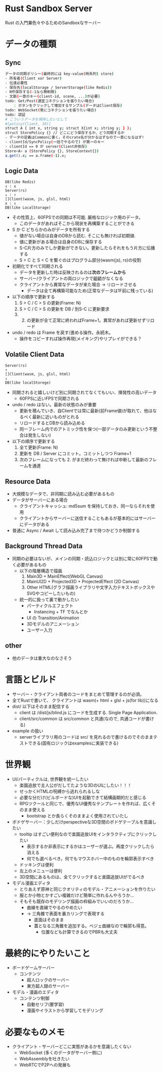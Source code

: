 # Rust Sandbox Server

Rust の入門兼色々やるためのSandboxなサーバー

# データの種類

## Sync
```bash
データの同期ポリシー(最終的には key-value(時系列) store)
- 所有者(Client xor Server)
- 伝達必要性
- 保存先(localStorage / ServerStorage(like Redis))
- N件保存する(-1なら無制限)
- 文脈(一意のキー(client-id, scene, ...)が必要)
todo: Get/Post(適宜コネクションを張りたい場合)
    : ボタンをクリックして増加するサンプル(データはClient保存)
todo: WebSocket(常にコネクションを張りたい場合)
todo: 認証
# こういうデータを保持したいとして
#[policy(Client, 10)]
struct A { int x, string y; struct X{int x; string y; } };
struct StorePolicy {} // どこにどう保存するか、どう同期するか
- データの定義はCommonに書く。そのcrate名が分かるはずなので一意になるはず!
- clientId/SyncPolicy(一括でやるので) が第一のキー
- clientId == 0 が server(Client非依存)
Store<A> a (StorePolicy {}, StoreContext{})
a.get().x; == a.frame(-1).x;
```

## Logic Data
```
DB(like Redis)
↕ : x
Server(rs)
↓ : ↑
[]Client(wasm, js, glsl, html)
x : ↕
DB(like LocalStorage)
```
- その性質上、60FPSでの同期は不可能. 厳格なロジック用のデータ。
  - このデータがあればそこから現状を再構築することができる
- S か C どちらかのみがデータを所有する
  - 値がない場合は自身のDBから読む. そこにも無ければ初期値.
  - 値に更新がある場合は自身のDBに保存する
  - S-C片方のみでしか更新ができない。更新したらそれをもう片方に伝播する
  - S > C と S < C を繋ぐのはプログラム部分(wasm(js), rs)の役割
- 初期化ですべて同期される
  - データを更新した時は反映されるのは**次のフレームから**
  - サーバー/クライアントの両ロジックで齟齬がなくなる
  - クライアントから異常なデータが来た場合 -> リロードさせる
    - データは全て再構築可能なため(正常なデータは1F前に残っている)
- 以下の順序で更新する
  1. S > C / C > S の更新(Frame: N)
  2. S > C / C > S の更新を DB / 別S-C に更新要求
  3. 2. の更新が全て正常に終わればFrame+1。異常があれば更新せずリロード
- undo / redo は Frame を戻す/進める操作。永続木。
  - 操作をコピーすれば操作再現(メイキング)やリプレイができる？

## Volatile Client Data
```
Server(rs)
↑
[]Client(wasm, js, glsl, html)
↓
DB(like localStorege)
```
- 同期されると嬉しいけど別に同期されてなくてもいい、揮発性の高いデータ
  - 60FPSに近いFPSで同期される
- undo / redo はない。最新の状態のみが重要
  - 更新を積んでいき、自Clientでは常に最新(前Frame値)が取れて、他はなるべく最新に近いものがとれる
  - リロードするとDBから読み込める
  - 同一フレーム内でのアトミック性を保つ(一部データのみ更新という不整合は発生しない)
- 以下の順序で更新する
  1. 全て更新(Frame: N)
  2. 更新を DB / Server にコミット。コミットしつつ Frame+1
  3. 次のフレームになっても 2. がまだ終わって無ければ中断して最新のフレームを通達

## Resource Data
- 大規模なデータで、非同期に読み込む必要があるもの
- データがサーバーにある場合
  - クライアントキャッシュ: md5sum を保持しておき、同一ならそれを使用
  - クライアントからサーバーに送信することもあるが基本的にはサーバーにデータがある
- 普通に Async / Await して読み込み完了まで待つかどうか制御する

## Background Thread Data
- 同期の必要はないが、メインの同期・読込ロジックとは別に常に60FPSで動く必要があるもの
  - 以下の階層構造で描画
    1. Main3D + MainEffect(WebGL Canvas)
    2. MainUI2D + Projected3D + ProjectedEffect (2D Canvas)
    3. Other HTML(グラフ描画ライブラリや文字入力テキストボックスやSVGやコピーしたいもの)
  - 統一的に扱って裏で動かしたい
    - パーティクルエフェクト
      - Instancing + TF でなんとか
    - UI の Transition/Animation
    - 3Dモデルのアニメーション
    - ユーザー入力

## other
- 他のデータは重大なのなさそう

# 言語とビルド

- サーバー・クライアント両者のコードをまとめて管理するのが必須。
- 全てRustで書いて、 クライアントは wasm(+ html + glsl + js(for lib))になる
- dist/ 以下はそのまま配信する
  - client は /dist/js/blind.js にコードを生成する. Single Page Application.
  - client/src/common は src/common と共通(なので, 共通コードが書ける)
- example の扱い
  - serverライブラリ用のコードは src/ を見れるので書けるのでそのままテストできる(固有ロジックはexamplesに実装できる)


# 世界観
- UI/パーティクルは, 世界観を統一したい
  - 楽園追放で主人公がだしてたような3DのUIにしたい！！！
  - せっかくHTMLの呪縛から逃れられるしな
  - 必要な分だけ(ビルボードな)UIを起動できて結構画期的だと感じる
  - RPGツクールと同じで、優秀なUI優秀なテンプレートを作れば、広くそのまま使える
    - bootstrap とか長らくそのままよく使用されていたし
- ボドゲサーバー：少しだけperspectiveな3D空間のボドゲテーブルを意識したい
  - tooltip はすごい便利なので楽園追放UIをインタラクティブにクリックしたい
    - 表示するか非表示にするかはユーザーが選ぶ。再度クリックしたら消える
    - 何でも選べるべき。何でもマウスホバー中のものを輪郭表示すべき
  - ドッキングは便利
  - 左上のメニューは便利
  - 3D空間にあるものは、全てクリックすると楽園追放UIがでるべき
- モデル漫画エディタ
  - とりあえず原神と同じクオリティのモデル・アニメーションを作りたい
  - 服とか小物とかすごい複雑だけど簡単に作れるんやろうか...
  - そもそも既存のモデリング描画の枠組みでいいのだろうか...
    - 曲線を直線でやるのやめたい
    - -> 三角錐で表面を裏カリングで表現する
      - 底面はそのまま
      - 蓋となる三角錐を追加する。ベジェ曲線なので輪郭も得意。
        - 位置なども計算できるのでPBRも大丈夫


# 最終的にやりたいこと
- ボードゲームサーバー
  - コンテンツ
    - 超人ロックのサーバー
    - 東方超人録のサーバー
- モデル・漫画のエディタ
  - コンテンツ制御
    - 自動セリフ(要学習)
    - 漫画やイラストから学習してモデリング

# 必要なものメモ
- クライアント・サーバーどこに実態があるかを意識したくない
  - WebSocket (多くのデータがサーバー側に)
  - WebAssemblyを吐きたい
  - WebRTCでP2Pへの発展も
